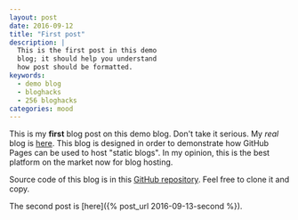 ```yaml
---
layout: post
date: 2016-09-12
title: "First post"
description: |
  This is the first post in this demo
  blog; it should help you understand
  how post should be formatted.
keywords:
  - demo blog
  - bloghacks
  - 256 bloghacks
categories: mood
---
```


This is my **first** blog post on this demo blog. Don't
take it serious. My _real_ blog is [here](http://www.yegor256.com).
This blog is designed in order to demonstrate how GitHub Pages
can be used to host "static blogs". In my opinion, this is the
best platform on the market now for blog hosting.

<!--more-->

Source code of this blog is in this
[GitHub repository](https://github.com/yegor256/bloghacks). Feel
free to clone it and copy.

The second post is [here]({% post_url 2016-09-13-second %}).
